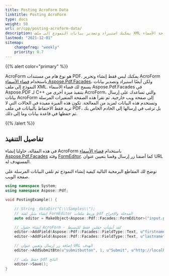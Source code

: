 ```yaml
---
title: Posting AcroForm Data
linktitle: Posting AcroForm
type: docs
weight: 50
url: ar/cpp/posting-acroform-data/
description: يمكنك استيراد وتصدير بيانات النموذج إلى ملف XML باستخدام مساحة الأسماء Aspose.Pdf.Facades في Aspose.PDF for C++.
lastmod: "2021-12-01"
sitemap:
    changefreq: "weekly"
    priority: 0.7
---
```


{{% alert color="primary" %}}

AcroForm هو نوع هام من مستندات PDF. يمكنك ليس فقط إنشاء وتحرير AcroForm باستخدام [فضاء الأسماء Aspose.Pdf.Facades](https://reference.aspose.com/pdf/cpp/namespace/aspose.pdf.facades)، ولكن أيضًا استيراد وتصدير بيانات النموذج إلى ملف XML. يسمح لك فضاء الأسماء Aspose.Pdf.Facades في Aspose.PDF لـ C++ بتنفيذ ميزة أخرى من AcroForm، والتي تساعدك على إرسال بيانات AcroForm إلى صفحة ويب خارجية. ثم تقرأ هذه الصفحة المتغيرات المرسلة وتستخدم هذه البيانات لمزيد من المعالجة. تكون هذه الميزة مفيدة في الحالات التي لا تريد فقط الاحتفاظ بالبيانات في ملف PDF، بل ترغب في إرسالها إلى الخادم الخاص بك ثم حفظها في قاعدة بيانات وما إلى ذلك.

{{% /alert %}}

## تفاصيل التنفيذ

في هذه المقالة، حاولنا إنشاء AcroForm باستخدام [فضاء الأسماء Aspose.Pdf.Facades](https://reference.aspose.com/pdf/cpp/namespace/aspose.pdf.facades) وفئة [FormEditor](https://reference.aspose.com/pdf/cpp/class/aspose.pdf.facades.form_editor/). كما أضفنا زر إرسال وقمنا بتعيين عنوان URL المستهدف له.

توضح لك المقاطع البرمجية التالية كيفية إنشاء النموذج ثم تلقي البيانات المرسلة على صفحة الويب.
```cpp
using namespace System;
using namespace Aspose::Pdf;

void PostingExample() {

    // String _dataDir("C:\\Samples\\");
    // إنشاء مثيل لفئة FormEditor وربط ملفات pdf المدخلة والإخراج
    auto editor = MakeObject<Aspose::Pdf::Facades::FormEditor>("input.pdf", "output.pdf");

    // إنشاء حقول AcroForm - لقد أنشأت حقلين فقط للتبسيط
    editor->AddField(Aspose::Pdf::Facades::FieldType::Text, u"firstname", 1, 100, 600, 200, 625);
    editor->AddField(Aspose::Pdf::Facades::FieldType::Text, u"lastname", 1, 100, 550, 200, 575);

    // إضافة زر إرسال وتعيين عنوان URL الهدف
    editor->AddSubmitBtn(u"submitbutton", 1, u"Submit", u"http://localhost/csharptesting/show.aspx", 100, 450, 150, 475);

    // حفظ ملف pdf الناتج
    editor->Save();
}
```